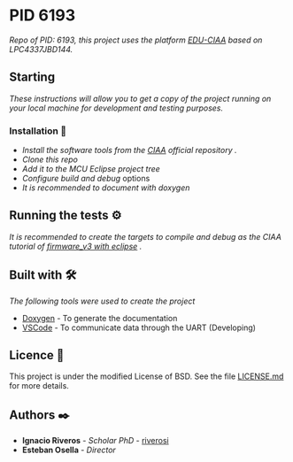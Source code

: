 # PID 6193

_Repo of PID: 6193, this project uses the platform [EDU-CIAA](www.proyecto-ciaa.com.ar/) based on LPC4337JBD144._

## Starting

_These instructions will allow you to get a copy of the project running on your local machine for development and testing purposes._


### Installation 🔧

* _Install the software tools from the [CIAA](https://github.com/ciaa/software) official repository ._
* _Clone this repo_
* _Add it to the MCU Eclipse project tree_
* _Configure build and debug_ options
* _It is recommended to document with doxygen_

## Running the tests ⚙️

_It is recommended to create the targets to compile and debug as the CIAA tutorial of [firmware_v3 with eclipse](https://github.com/ciaa/firmware_v3/blob/master/documentation/firmware/eclipse/usage-es.md) ._

## Built with 🛠️

_The following tools were used to create the project_

* [Doxygen](https://www.doxygen.nl/index.html) - To generate the documentation
* [VSCode](https://code.visualstudio.com/) - To communicate data through the UART (Developing)

## Licence 📄

This project is under the modified License of BSD. See the file [LICENSE.md](LICENSE.md) for more details.

## Authors ✒️

* **Ignacio Riveros** - *Scholar PhD* - [riverosi](https://github.com/riverosi)
* **Esteban Osella** - *Director*
